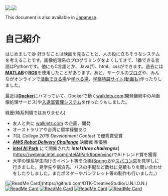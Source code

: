 <a href="https://github.com/anuraghazra/github-readme-stats">
  <img align="center" src="https://github-readme-stats.vercel.app/api/top-langs/?username=yusuke-1105&show_icons=true&hide_border=truecount_private=true&title_color=333333&text_color=000000&bg_color=45,EEFFFF,BAD3FF" />
</a>
<a href="https://github.com/anuraghazra/github-readme-stats">
  <img align="center" src="https://github-readme-stats.vercel.app/api?username=yusuke-1105&count_private=true&show_icons=true&show_icons=true&hide_border=true&cache_seconds=10000&&title_color=333333&text_color=&bg_color=-15,C2EEFF,FFDDFF&line_height=27" />
</a>  

This document is also available in [Japanese](https://github.com/yusuke-1105/yusuke-1105/blob/main/README_ja.md).  

# 自己紹介  
はじめまして😆
好きなことは映画を見ることと、人の役に立ちそうなシステムを考えることです。画像処理系のプログラミングをよくしてきて、1番できる言語はPythonです。他にもC言語とか、Java(?)、html、cssができます。過去には[**MATLAB**](https://www.mathworks.com/products/matlab.html)や[**ROS**](http://wiki.ros.org/Documentation)を使用したことがあります。あと、サークルの[ブログ](https://kuclubdtk.hateblo.jp)や、みんながオンラインで[活動できる場](https://github.com/DTK-CreativeStudio)や[学べる場](https://github.com/DTK-CreativeStudio/Course)、[学祭特設サイト(動画も)](https://kudtk844412490.wordpress.com)作ったりしました。

最近は[**Docker**](https://www.docker.com)にハマっていて、Dockerで動く[walklets.com](https://walklets.com)(開発継続中のAI画像処理サービス)や[入退室管理システム](https://github.com/DTK-CreativeStudio/U.N.I.O.N.)を作ったりもしました。


経歴(時系列順ではありません)
- 友人と共に [walklets.com](https://walklets.com) の企画、開発
- オーストラリアや台湾に留学経験あり
- *TGL College 2019 Development Contest* で優秀賞受賞
- [***AWS Robot Delivery Challenge***](https://aws.amazon.com/jp/robot-delivery-challenge/) 決勝戦 準優勝
- [**intel AI Park**](https://webinar.intel.com/IntelAIPark) にて開催された ***intel three challenges***](https://webinar.intel.com/IntelAIPark#openvino)でAIトレンド賞を獲得
- 大学の理系学生向けのイベント等を企画([Spring 8](http://www.spring8.or.jp/en/)や[スパコン京](https://www.fujitsu.com/jp/about/businesspolicy/tech/k/whatis/project/#nickname)を見学しに行きました。見学先や宿泊先、バスの手配など数社に見積もりを問い合わせをしたりしました。またポスターやパンフレット等の制作も行いました。)




[![ReadMe Card](https://github-readme-stats.vercel.app/api/pin/?username=DTK-CreativeStudio&repo=U.N.I.O.N.)](https://github.com/DTK-CreativeStudio/U.N.I.O.N.)
[![ReadMe Card](https://github-readme-stats.vercel.app/api/pin/?username=yusuke-1105&repo=Object_Detection)](https://github.com/yusuke-1105/Object_Detection)
[![ReadMe Card](https://github-readme-stats.vercel.app/api/pin/?username=DTK-CreativeStudio&repo=AWS-Robot-Delivery-Challenge)](https://github.com/DTK-CreativeStudio/AWS-Robot-Delivery-Challenge)
[![ReadMe Card](https://github-readme-stats.vercel.app/api/pin/?username=DTK-CreativeStudio&repo=Course)](https://github.com/DTK-CreativeStudio/Course)
[![ReadMe Card](https://github-readme-stats.vercel.app/api/pin/?username=yusuke-1105&repo=Search-on-Twitter)](https://github.com/yusuke-1105/Search-on-Twitter)
